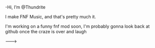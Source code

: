 -Hi, I’m @Thundrite

I make FNF Music, and that's pretty much it.

I'm working on a funny fnf mod soon, I'm probably gonna look back at github once the craze is over and laugh



--->
